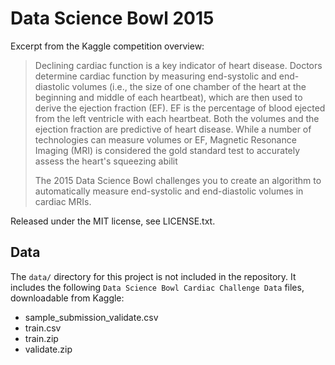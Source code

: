 # Data Science Bowl 2015
Excerpt from the Kaggle competition overview:
> Declining cardiac function is a key indicator of heart disease. Doctors determine cardiac function by measuring end-systolic and end-diastolic volumes (i.e., the size of one chamber of the heart at the beginning and middle of each heartbeat), which are then used to derive the ejection fraction (EF). EF is the percentage of blood ejected from the left ventricle with each heartbeat. Both the volumes and the ejection fraction are predictive of heart disease. While a number of technologies can measure volumes or EF, Magnetic Resonance Imaging (MRI) is considered the gold standard test to accurately assess the heart's squeezing abilit
>
> The 2015 Data Science Bowl challenges you to create an algorithm to automatically measure end-systolic and end-diastolic volumes in cardiac MRIs. 

Released under the MIT license, see LICENSE.txt.

## Data
The `data/` directory for this project is not included in the repository. It includes the following `Data Science Bowl Cardiac Challenge Data` files, downloadable from Kaggle:

- sample_submission_validate.csv
- train.csv
- train.zip
- validate.zip
